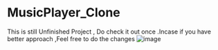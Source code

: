 # MusicPlayer_Clone
This is still Unfinished Project , Do check it out once .Incase if you have better approach ,Feel free to do the changes
![image](https://user-images.githubusercontent.com/41503134/226424002-e0445703-3b96-4022-be23-8eb09200a589.png)
